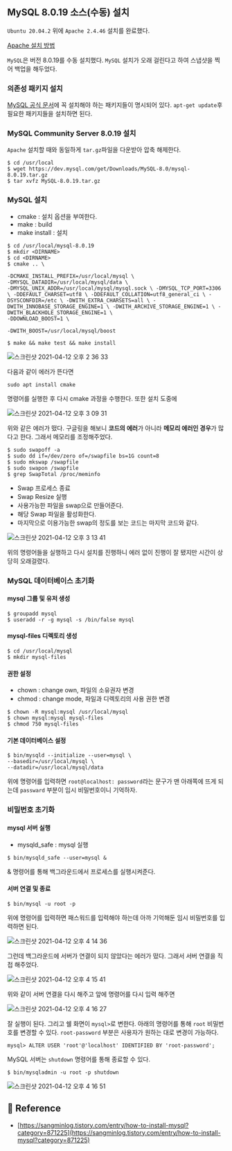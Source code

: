 ## MySQL 8.0.19 소스(수동) 설치
`Ubuntu 20.04.2` 위에 `Apache 2.4.46` 설치를 완료했다. 

[Apache 설치 방법](https://minhyeok-rithm.tistory.com/entry/Install-Apache?category=854409)

`MySQL`은 버전 8.0.19를 수동 설치했다. `MySQL` 설치가 오래 걸린다고 하여 스냅샷을 찍어 백업을 해두었다.

### 의존성 패키지 설치
[MySQL 공식 문서](https://dev.mysql.com/doc/refman/8.0/en/source-installation-prerequisites.html)에 꼭 설치해야 하는 패키지들이 명시되어 있다. `apt-get update`후 필요한 패키지들을 설치하면 된다.

### MySQL Community Server 8.0.19 설치
`Apache` 설치할 때와 동일하게 `tar.gz`파일을 다운받아 압축 해제한다.

```
$ cd /usr/local
$ wget https://dev.mysql.com/get/Downloads/MySQL-8.0/mysql-8.0.19.tar.gz
$ tar xvfz MySQL-8.0.19.tar.gz
```

### MySQL 설치
- cmake : 설치 옵션을 부여한다.
- make : build
- make install : 설치

```
$ cd /usr/local/mysql-8.0.19 
$ mkdir <DIRNAME> 
$ cd <DIRNAME> 
$ cmake .. \ 

-DCMAKE_INSTALL_PREFIX=/usr/local/mysql \ 
-DMYSQL_DATADIR=/usr/local/mysql/data \ 
-DMYSQL_UNIX_ADDR=/usr/local/mysql/mysql.sock \ -DMYSQL_TCP_PORT=3306 \ -DDEFAULT_CHARSET=utf8 \ -DDEFAULT_COLLATION=utf8_general_ci \ -DSYSCONFDIR=/etc \ -DWITH_EXTRA_CHARSETS=all \ -DWITH_INNOBASE_STORAGE_ENGINE=1 \ -DWITH_ARCHIVE_STORAGE_ENGINE=1 \ -DWITH_BLACKHOLE_STORAGE_ENGINE=1 \ 
-DDOWNLOAD_BOOST=1 \ 

-DWITH_BOOST=/usr/local/mysql/boost 

$ make && make test && make install
```

![스크린샷 2021-04-12 오후 2 36 33](https://user-images.githubusercontent.com/78870076/114356481-a1ba8300-9bab-11eb-9956-89cb3d2c05e7.png)

다음과 같이 에러가 뜬다면

```
sudo apt install cmake
```

명령어를 실행한 후 다시 cmake 과정을 수행한다. 또한 설치 도중에

![스크린샷 2021-04-12 오후 3 09 31](https://user-images.githubusercontent.com/78870076/114356750-ed6d2c80-9bab-11eb-8831-60a190994633.png)

위와 같은 에러가 떴다. 구글링을 해보니 **코드의 에러**가 아니라 **메모리 에러인 경우**가 많다고 한다. 그래서 메모리를 조정해주었다.

```
$ sudo swapoff -a
$ sudo dd if=/dev/zero of=/swapfile bs=1G count=8
$ sudo mkswap /swapfile
$ sudo swapon /swapfile
$ grep SwapTotal /proc/meminfo
```

- Swap 프로세스 종료
- Swap Resize 실행
- 사용가능한 파일을 swap으로 만들어준다.
- 해당 Swap 파일을 활성화한다.
- 마지막으로 이용가능한 swap의 정도를 보는 코드는 마지막 코드와 같다.

![스크린샷 2021-04-12 오후 3 13 41](https://user-images.githubusercontent.com/78870076/114357206-708e8280-9bac-11eb-8da9-86ea661afc53.png)

위의 명령어들을 실행하고 다시 설치를 진행하니 에러 없이 진행이 잘 됐지만 시간이 상당히 오래걸렸다.

### MySQL 데이터베이스 초기화

#### mysql 그룹 및 유저 생성

```
$ groupadd mysql
$ useradd -r -g mysql -s /bin/false mysql
```

#### mysql-files 디렉토리 생성

```
$ cd /usr/local/mysql
$ mkdir mysql-files
```

#### 권한 설정

- chown : change own, 파일의 소유권자 변경
- chmod : change mode, 파일과 디렉토리의 사용 권한 변경

```
$ chown -R mysql:mysql /usr/local/mysql
$ chown mysql:mysql mysql-files
$ chmod 750 mysql-files
```
#### 기본 데이터베이스 설정

```
$ bin/mysqld --initialize --user=mysql \
--basedir=/usr/local/mysql \
--datadir=/usr/local/mysql/data
```

위에 명령어를 입력하면 `root@localhost: password`라는 문구가 맨 아래쪽에 뜨게 되는데 `passward` 부분이 임시 비밀번호이니 기억하자.

### 비밀번호 초기화

#### mysql 서버 실행
- mysqld_safe : mysql 실행

```
$ bin/mysqld_safe --user=mysql &
```

& 명령어를 통해 백그라운드에서 프로세스를 실행시켜준다.

#### 서버 연결 및 종료

```
$ bin/mysql -u root -p
```
위에 명령어를 입력하면 패스워드를 입력해야 하는데 아까 기억해둔 임시 비밀번호를 입력하면 된다.

![스크린샷 2021-04-12 오후 4 14 36](https://user-images.githubusercontent.com/78870076/114358177-99fbde00-9bad-11eb-8ce1-78602827c231.png)

그런데 백그라운드에 서버가 연결이 되지 않았다는 에러가 떴다. 그래서 서버 연결을 직접 해주었다.

![스크린샷 2021-04-12 오후 4 15 41](https://user-images.githubusercontent.com/78870076/114358254-abdd8100-9bad-11eb-949f-70dfbc874e8d.png)

위와 같이 서버 연결을 다시 해주고 앞에 명령어를 다시 입력 해주면

![스크린샷 2021-04-12 오후 4 16 27](https://user-images.githubusercontent.com/78870076/114358464-e9420e80-9bad-11eb-985a-cc5ddc57bee5.png)

잘 실행이 된다. 그리고 쉘 화면이 `mysql>`로 변한다. 아래의 명령어를 통해 `root` 비밀번호를 변경할 수 있다. `root-password` 부분은 사용자가 원하는 대로 변경이 가능하다.

```
mysql> ALTER USER 'root'@'localhost' IDENTIFIED BY 'root-password';
```

MySQL 서버는 `shutdown` 명령어를 통해 종료할 수 있다.

```
$ bin/mysqladmin -u root -p shutdown
```

![스크린샷 2021-04-12 오후 4 16 51](https://user-images.githubusercontent.com/78870076/114358506-f4953a00-9bad-11eb-9aee-b4540dc595d1.png)

## 📂 Reference

- [https://sangminlog.tistory.com/entry/how-to-install-mysql?category=871225](https://sangminlog.tistory.com/entry/how-to-install-mysql?category=871225)



